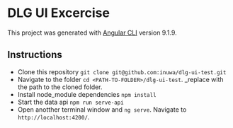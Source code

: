 # DLG UI Excercise

This project was generated with [Angular CLI](https://github.com/angular/angular-cli) version 9.1.9.

## Instructions

 - Clone this repository `git clone git@github.com:inuwa/dlg-ui-test.git`
 - Navigate to the folder `cd <PATH-TO-FOLDER>/dlg-ui-test`. _replace <PATH-TO-FOLDER> with the path to the cloned folder.
 - Install node_module dependencies `npm install`
 - Start the data api `npm run serve-api`
 - Open anotther terminal window and  `ng serve`. Navigate to `http://localhost:4200/`. 

## 
